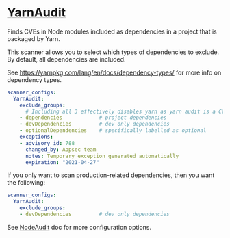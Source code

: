 # [YarnAudit](https://yarnpkg.com/lang/en/docs/cli/audit/)

Finds CVEs in Node modules included as dependencies in a project that is packaged by Yarn.

This scanner allows you to select which types of dependencies to exclude. By default, all dependencies are included.

See https://yarnpkg.com/lang/en/docs/dependency-types/ for more info on dependency types.

```yaml
scanner_configs:
  YarnAudit:
    exclude_groups:
      # Including all 3 effectively disables yarn as yarn audit is a CVE scanner on dependencies
    - dependencies            # project dependencies
    - devDependencies         # dev only dependencies
    - optionalDependencies    # specifically labelled as optional
    exceptions:
    - advisory_id: 788
      changed_by: Appsec team
      notes: Temporary exception generated automatically
      expiration: "2021-04-27"
```

If you only want to scan production-related dependencies, then you want the following:
```yaml
scanner_configs:
  YarnAudit:
    exclude_groups:
    - devDependencies         # dev only dependencies
```
See [NodeAudit](/docs/scanners/node_audit.md) doc for more configuration options.
